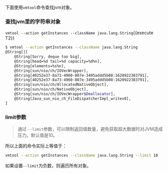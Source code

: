 下面使用`vmtool`命令查找jvm对象。


### 查找jvm里的字符串对象

`vmtool --action getInstances --className java.lang.String`{{execute T2}}

```bash
$ vmtool --action getInstances --className java.lang.String
@String[][
    @String[Sorry, deque too big],
    @String[head=%d tail=%d capacity=%d%n],
    @String[elements=%s%n],
    @String[sun/nio/ch/IOVecWrapper],
    @String[40252e37-8a73-4960-807e-3495addd5b08:1620922383791],
    @String[40252e37-8a73-4960-807e-3495addd5b08:1620922383791],
    @String[sun/nio/ch/AllocatedNativeObject],
    @String[sun/nio/ch/NativeObject],
    @String[sun/nio/ch/IOVecWrapper$Deallocator],
    @String[Java_sun_nio_ch_FileDispatcherImpl_writev0],
]
```

### limit参数

> 通过 `--limit`参数，可以限制返回值数量，避免获取超大数据时对JVM造成压力。默认值是10。

所以上面的命令实际上等值于：

```bash
vmtool --action getInstances --className java.lang.String --limit 10
```

如果设置`--limit`为负数，则遍历所有对象。

